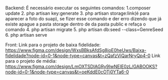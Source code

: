 Backend:
É necessário executar os seguintes comandos:
  1.composer update
  2. php artisan key:generate
  3. php artisan storage:link(é para aparecer a foto do suap), se fizer esse comando e der erro dizendo que já existe apague a pasta storage dentro de da pasta public e refaça o comando
  4. php artisan migrate
  5. php artisan db:seed --class=GenreSeed
  6. php artisan serve

Front:
Link para o projeto de baixa fidelidade: https://www.figma.com/design/WxsBBksAfdSg8joE0heUws/Baixa-fidelidade?node-id=0-1&node-type=canvas&t=zQafzViQarNryQp4-0
Link para o projeto de média: https://www.figma.com/design/LmOXTSDIAGRy9IwNEIE0zL/GABOOKS?node-id=0-1&node-type=canvas&t=oeKddE0cOTj0YTa6-0
